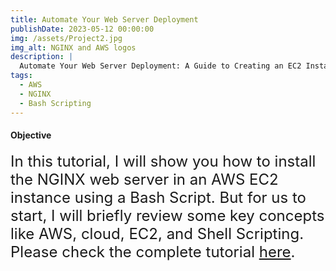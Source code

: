 ```yaml
---
title: Automate Your Web Server Deployment
publishDate: 2023-05-12 00:00:00
img: /assets/Project2.jpg
img_alt: NGINX and AWS logos
description: |
  Automate Your Web Server Deployment: A Guide to Creating an EC2 Instance and Installing NGINX with Bash
tags:
  - AWS
  - NGINX
  - Bash Scripting
---
```


#### Objective

<font size= "5">In this tutorial, I will show you how to install the NGINX web server in an AWS EC2 instance using a Bash Script. But for us to start, I will briefly review some key concepts like AWS, cloud, EC2, and Shell Scripting. Please check the complete tutorial <a href="https://medium.com/@caroldelwing/automate-your-web-server-deployment-a-guide-to-creating-an-ec2-instance-and-installing-nginx-with-12a2e5cd2102">here</a>.</font>
